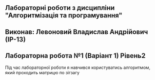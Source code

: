## Лабораторні роботи з дисципліни "Алгоритмізація та програмування"
## Виконав: Левоновий Владислав Андрійович (ІР-13)
## Лабораторна робота №1 (Варіант 1) Рівень2

Під час лабораторної роботи я навчився користуватись алгоритмом, який проходить матрицю по зігзагу

